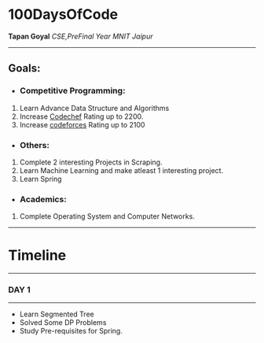 # 100DaysOfCode

**Tapan Goyal**
*CSE,PreFinal Year MNIT Jaipur*

---
## Goals:

+ ### Competitive Programming:

1. Learn Advance Data Structure and Algorithms		
2. Increase [Codechef](https://www.codechef.com/users/tapan_goyal) Rating up to 2200.
3. Increase [codeforces](https://codeforces.com/profile/Evil__Coder) Rating up to 2100
		 
+ ### Others:
1. Complete 2 interesting Projects in Scraping.
2. Learn Machine Learning and make atleast 1 interesting project.
3. Learn Spring 
		
+ ### Academics:
1. Complete Operating System and Computer Networks.
		
---

# Timeline

---

### DAY 1
---
+ Learn Segmented Tree
+ Solved Some DP Problems
+ Study Pre-requisites for Spring.
